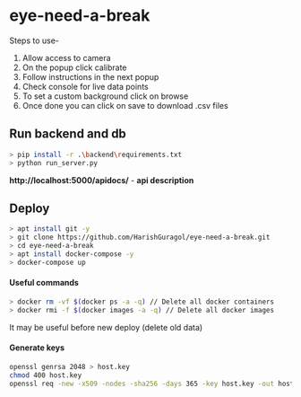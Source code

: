 # eye-need-a-break

Steps to use-

1. Allow access to camera
2. On the popup click calibrate
3. Follow instructions in the next popup
4. Check console for live data points
5. To set a custom background click on browse
6. Once done you can click on save to download .csv files

## Run backend and db

```bash
> pip install -r .\backend\requirements.txt
> python run_server.py
```

**http://localhost:5000/apidocs/** - **api description**


## Deploy

```bash
> apt install git -y
> git clone https://github.com/HarishGuragol/eye-need-a-break.git
> cd eye-need-a-break
> apt install docker-compose -y
> docker-compose up
```

#### Useful commands
```bash
> docker rm -vf $(docker ps -a -q) // Delete all docker containers
> docker rmi -f $(docker images -a -q) // Delete all docker images
```
It may be useful before new deploy (delete old data)

#### Generate keys
```bash
openssl genrsa 2048 > host.key
chmod 400 host.key
openssl req -new -x509 -nodes -sha256 -days 365 -key host.key -out host.cert
```
